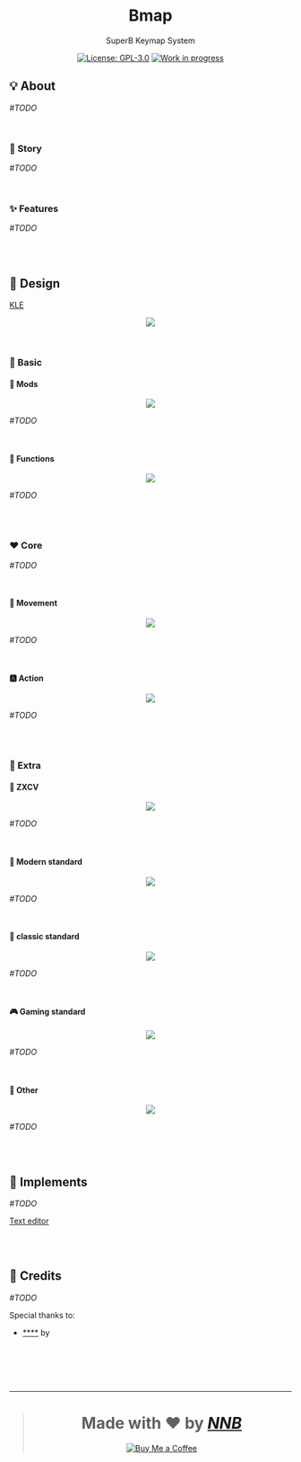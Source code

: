 <h1 align="center">Bmap</h1>
<p align="center">SuperB Keymap System</p>
<p align="center">
  <a href="https://github.com/NNBnh/bmap/blob/main/LICENSE"><img src="https://img.shields.io/github/license/NNBnh/bmap?labelColor=585858&color=F7CA88&style=for-the-badge" alt="License: GPL-3.0"></a>
  <a href="https://gist.github.com/NNBnh/9ef453aba3efce26046e0d3119dab5a7#development-completed"><img src="https://img.shields.io/github/last-commit/NNBnh/bmap?labelColor=585858&color=FFC387&style=for-the-badge" alt="Work in progress"></a>
</p>

## 💡 About

_#TODO_

<br>

### 📔 Story

_#TODO_

<br>

### ✨ Features

_#TODO_

<br><br>

## 📒 Design

[KLE](http://www.keyboard-layout-editor.com/#/gists/99f29c7a0a3c4bceab6afa28003b5987)

<p align="center"><img src="https://user-images.githubusercontent.com/43980777/148636068-9fdcd829-30d4-4c2b-928d-84c140178a67.png"></p>

<br>

### 🔰 Basic

#### 🚥 Mods

<p align="center"><img src="https://user-images.githubusercontent.com/43980777/148636069-315df6d9-f1ac-4e63-b134-6ed9451097ec.png"></p>

_#TODO_

<br>

#### 🧰 Functions

<p align="center"><img src="https://user-images.githubusercontent.com/43980777/148636499-f38cd30c-c34f-4b56-a145-59d1c6adee63.png"></p>

_#TODO_

<br><br>

### ❤️ Core

_#TODO_

<br>

#### 🔄 Movement

<p align="center"><img src="https://user-images.githubusercontent.com/43980777/148636070-6f1a9db4-d0fe-49f1-8d84-bd54c2799a21.png"></p>

_#TODO_

<br>

#### 🅰️ Action

<p align="center"><img src="https://user-images.githubusercontent.com/43980777/148636071-73b2fc38-57ea-4d5d-ac33-ca8800dcf68a.png"></p>

_#TODO_

<br><br>

### 🧩 Extra

#### 🐎 ZXCV

<p align="center"><img src="https://user-images.githubusercontent.com/43980777/148636072-c54d8359-221f-4f4f-84a8-f9650c1ecee4.png"></p>

_#TODO_

<br>

#### 📃 Modern standard

<p align="center"><img src="https://user-images.githubusercontent.com/43980777/148636508-7a90e045-b164-4668-8d2c-c33da7da806a.png"></p>

_#TODO_

<br>

#### 📜 classic standard

<p align="center"><img src="https://user-images.githubusercontent.com/43980777/148636076-ef52e6b8-6a26-4088-a82f-9341dba36a2c.png"></p>

_#TODO_

<br>

#### 🎮 Gaming standard

<p align="center"><img src="https://user-images.githubusercontent.com/43980777/148636077-94ad73d2-b30c-4905-9455-2ce0ab63d396.png"></p>

_#TODO_

<br>

#### 🎲 Other

<p align="center"><img src="https://user-images.githubusercontent.com/43980777/148636078-199e2ad5-cca1-4925-9ffc-f6929398cf68.png"></p>

_#TODO_

<br><br>

## 🚀 Implements

_#TODO_

[Text editor](http://www.keyboard-layout-editor.com/#/gists/e12289897003889ee40f5628e31975ca)

<br><br>

## 💌 Credits

_#TODO_

Special thanks to:
- [****]() by []()

<br><br><br><br>

---

> <h1 align="center">Made with ❤️ by <a href="https://github.com/NNBnh"><i>NNB</i></a></h1>
>
> <p align="center"><a href="https://www.buymeacoffee.com/nnbnh"><img src="https://img.shields.io/badge/buy_me_a_coffee%20-%23F7CA88.svg?logo=buy-me-a-coffee&logoColor=333333&style=for-the-badge" alt="Buy Me a Coffee"></a></p>
